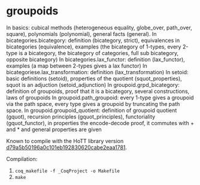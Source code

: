 # groupoids

In basics: cubical methods (heterogeneous equality, globe_over, path_over, square), polynomials (polynomial), general facts (general).
In bicategories.bicategory: definition (bicategory, strict), equivalences in bicategories (equivalence), examples (the bicategory of 1-types, every 2-type is a bicategory, the bicategory of categories, full sub bicategory, opposite bicategory)
In bicategories.lax_functor: definition (lax_functor), examples (a map between 2-types gives a lax functor)
In bicategoriese.lax_transformation: definition (lax_transformation)
In setoid: basic definitions (setoid), properties of the quotient (squot_properties), squot is an adjuction (setoid_adjunction)
In groupoid.grpd_bicategory: definition of groupoids, proof that it is a bicategory, several constructions, laws of groupoids
In groupoid.path_groupoid: every 1-type gives a groupoid via the path space, every type gives a groupoid by truncating the path space.
In groupoid.groupoid_quotient: definition of groupoid quotient (gquot), recursion principles (gquot_principles), functoriality (gquot_functor), in properties the encode-decode proof, it commutes with + and * and general properties are given


Known to compile with the HoTT library version [d79a5b50196a0c101eb192830620cabe2eaa1781](https://github.com/HoTT/HoTT/commit/d79a5b50196a0c101eb192830620cabe2eaa1781).

Compilation:
1. `coq_makefile -f _CoqProject -o Makefile`
2. `make`